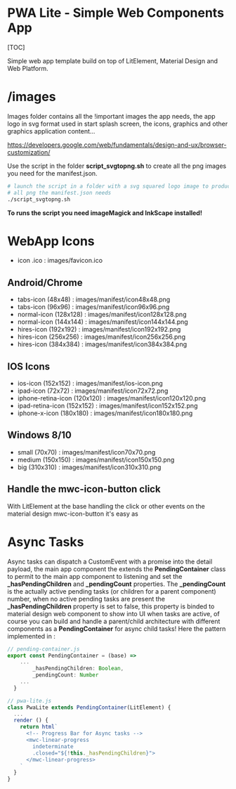 PWA Lite - Simple Web Components App 
=====================================
[TOC]

Simple web app template build on top of LitElement, Material Design and Web Platform.

# /images 
Images folder contains all the !important images the app needs, the app logo in svg format used in start splash screen, the icons, graphics and other graphics application content...  

https://developers.google.com/web/fundamentals/design-and-ux/browser-customization/

Use the script in the folder **script_svgtopng.sh** to create all the png images you need for the manifest.json.
```bash
# launch the script in a folder with a svg squared logo image to produce 
# all png the manifest.json needs 
./script_svgtopng.sh
```

**To runs the script you need imageMagick and InkScape installed!**

# WebApp Icons 
+ icon .ico           : images/favicon.ico

## Android/Chrome
+ tabs-icon (48x48)     : images/manifest/icon48x48.png
+ tabs-icon (96x96)     : images/manifest/icon96x96.png
+ normal-icon (128x128) : images/manifest/icon128x128.png
+ normal-icon (144x144) : images/manifest/icon144x144.png
+ hires-icon (192x192)  : images/manifest/icon192x192.png
+ hires-icon (256x256)  : images/manifest/icon256x256.png
+ hires-icon (384x384)  : images/manifest/icon384x384.png

## IOS Icons 
+ ios-icon (152x152)  : images/manifest/ios-icon.png
+ ipad-icon (72x72)   : images/manifest/icon72x72.png
+ iphone-retina-icon (120x120)  : images/manifest/icon120x120.png
+ ipad-retina-icon (152x152)    : images/manifest/icon152x152.png
+ iphone-x-icon (180x180)       : images/manifest/icon180x180.png

## Windows 8/10
+ small (70x70)     : images/manifest/icon70x70.png
+ medium (150x150)  : images/manifest/icon150x150.png
+ big (310x310)     : images/manifest/icon310x310.png

## Handle the mwc-icon-button click 
With LitElement at the base handling the click or other events on the material design mwc-icon-button it's easy as

# Async Tasks
Async tasks can dispatch a CustomEvent with a promise into the detail payload, the main app component the *<pwa-lite>* extends the **PendingContainer** class to permit to the main app component to listening and set the **_hasPendingChildren** and **_pendingCount** properties. The **_pendingCount** is the actually active pending tasks (or children for a parent component) number, when no active pending tasks are present the **_hasPendingChildren** property is set to false, this property is binded to material design web component *</mwc-linear-progress>* to show into UI when tasks are active, of course you can build and handle a parent/child architecture with different components as a **PendingContainer** for async child tasks! Here the pattern implemented in *<pwa-lite>* : 
```javascript
// pending-container.js
export const PendingContainer = (base) =>
    ... 
        _hasPendingChildren: Boolean,
        _pendingCount: Number
    ...
  }

// pwa-lite.js
class PwaLite extends PendingContainer(LitElement) { 
  ... 
  render () {
    return html`
      <!-- Progress Bar for Async tasks -->
      <mwc-linear-progress 
        indeterminate 
        .closed="${!this._hasPendingChildren}">
      </mwc-linear-progress>
    `
  }
}
```